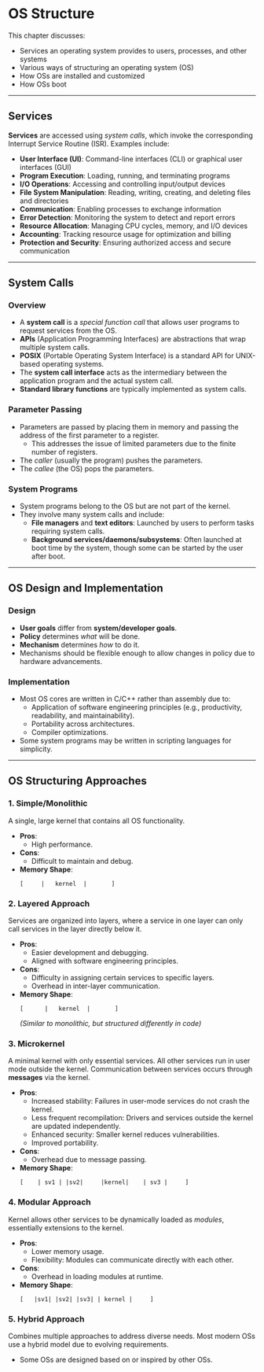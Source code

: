 # OS Structure

This chapter discusses:

- Services an operating system provides to users, processes, and other systems
- Various ways of structuring an operating system (OS)
- How OSs are installed and customized
- How OSs boot

---

## Services

**Services** are accessed using *system calls*, which invoke the corresponding Interrupt Service Routine (ISR). Examples include:

- **User Interface (UI)**: Command-line interfaces (CLI) or graphical user interfaces (GUI)
- **Program Execution**: Loading, running, and terminating programs
- **I/O Operations**: Accessing and controlling input/output devices
- **File System Manipulation**: Reading, writing, creating, and deleting files and directories
- **Communication**: Enabling processes to exchange information
- **Error Detection**: Monitoring the system to detect and report errors
- **Resource Allocation**: Managing CPU cycles, memory, and I/O devices
- **Accounting**: Tracking resource usage for optimization and billing
- **Protection and Security**: Ensuring authorized access and secure communication

---

## System Calls

### Overview

- A **system call** is a *special function call* that allows user programs to request services from the OS.
- **APIs** (Application Programming Interfaces) are abstractions that wrap multiple system calls.
- **POSIX** (Portable Operating System Interface) is a standard API for UNIX-based operating systems.
- The **system call interface** acts as the intermediary between the application program and the actual system call.
- **Standard library functions** are typically implemented as system calls.

### Parameter Passing

- Parameters are passed by placing them in memory and passing the address of the first parameter to a register.
  - This addresses the issue of limited parameters due to the finite number of registers.
- The *caller* (usually the program) pushes the parameters.
- The *callee* (the OS) pops the parameters.

### System Programs

- System programs belong to the OS but are not part of the kernel.
- They involve many system calls and include:
  - **File managers** and **text editors**: Launched by users to perform tasks requiring system calls.
  - **Background services/daemons/subsystems**: Often launched at boot time by the system, though some can be started by the user after boot.

---

## OS Design and Implementation

### Design

- **User goals** differ from **system/developer goals**.
- **Policy** determines *what* will be done.
- **Mechanism** determines *how* to do it.
- Mechanisms should be flexible enough to allow changes in policy due to hardware advancements.

### Implementation

- Most OS cores are written in C/C++ rather than assembly due to:
  - Application of software engineering principles (e.g., productivity, readability, and maintainability).
  - Portability across architectures.
  - Compiler optimizations.
- Some system programs may be written in scripting languages for simplicity.

---

## OS Structuring Approaches

### 1. Simple/Monolithic

A single, large kernel that contains all OS functionality.

- **Pros**:
  - High performance.
- **Cons**:
  - Difficult to maintain and debug.
- **Memory Shape**:
  ```
  [     |   kernel  |       ]
  ```

### 2. Layered Approach

Services are organized into layers, where a service in one layer can only call services in the layer directly below it.

- **Pros**:
  - Easier development and debugging.
  - Aligned with software engineering principles.
- **Cons**:
  - Difficulty in assigning certain services to specific layers.
  - Overhead in inter-layer communication.
- **Memory Shape**:
  ```
  [      |   kernel  |       ]
  ```
  *(Similar to monolithic, but structured differently in code)*

### 3. Microkernel

A minimal kernel with only essential services. All other services run in user mode outside the kernel. Communication between services occurs through **messages** via the kernel.

- **Pros**:
  - Increased stability: Failures in user-mode services do not crash the kernel.
  - Less frequent recompilation: Drivers and services outside the kernel are updated independently.
  - Enhanced security: Smaller kernel reduces vulnerabilities.
  - Improved portability.
- **Cons**:
  - Overhead due to message passing.
- **Memory Shape**:
  ```
  [    | sv1 | |sv2|     |kernel|    | sv3 |     ]
  ```

### 4. Modular Approach

Kernel allows other services to be dynamically loaded as *modules*, essentially extensions to the kernel.

- **Pros**:
  - Lower memory usage.
  - Flexibility: Modules can communicate directly with each other.
- **Cons**:
  - Overhead in loading modules at runtime.
- **Memory Shape**:
  ```
  [   |sv1| |sv2| |sv3| | kernel |     ]
  ```

### 5. Hybrid Approach

Combines multiple approaches to address diverse needs. Most modern OSs use a hybrid model due to evolving requirements.

- Some OSs are designed based on or inspired by other OSs.
